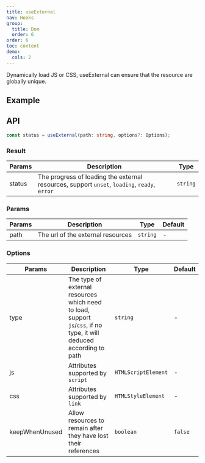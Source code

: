 ```yaml
---
title: useExternal
nav: Hooks
group:
  title: Dom
  order: 6
order: 6
toc: content
demo:
  cols: 2
---
```


Dynamically load JS or CSS, useExternal can ensure that the resource are globally unique.

## Example

<code src="./demo/demo1.tsx"></code>
<code src="./demo/demo2.tsx"></code>

## API

```typescript
const status = useExternal(path: string, options?: Options);
```

### Result

| Params | Description                                                                                  | Type     |
| ------ | -------------------------------------------------------------------------------------------- | -------- |
| status | The progress of loading the external resources, support `unset`, `loading`, `ready`, `error` | `string` |

### Params

| Params | Description                       | Type     | Default |
| ------ | --------------------------------- | -------- | ------- |
| path   | The url of the external resources | `string` | -       |

### Options

| Params         | Description                                                                                                          | Type                | Default |
| -------------- | -------------------------------------------------------------------------------------------------------------------- | ------------------- | ------- |
| type           | The type of external resources which need to load, support `js`/`css`, if no type, it will deduced according to path | `string`            | -       |
| js             | Attributes supported by `script`                                                                                     | `HTMLScriptElement` | -       |
| css            | Attributes supported by `link`                                                                                       | `HTMLStyleElement`  | -       |
| keepWhenUnused | Allow resources to remain after they have lost their references                                                      | `boolean`           | `false` |
